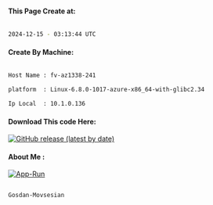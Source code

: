 
   
#### This Page Create at:

```bash

2024-12-15 - 03:13:44 UTC

```

#### Create By Machine:

```bash

Host Name : fv-az1338-241

platform  : Linux-6.8.0-1017-azure-x86_64-with-glibc2.34

Ip Local  : 10.1.0.136

```
#### Download This code Here:

[![GitHub release (latest by date)](https://img.shields.io/github/v/release/Gosdan-Movsesian/Gosdan?style=for-the-badge&label=Download)](https://github.com/Gosdan-Movsesian/Gosdan/releases) 

</p> 

#### About Me :

[![App-Run](https://github.com/Gosdan-Movsesian/Gosdan/actions/workflows/App-Run.yml/badge.svg)](https://github.com/Gosdan-Movsesian/Gosdan/actions/workflows/App-Run.yml)

```bash

Gosdan-Movsesian

```

